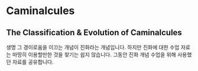 # Caminalcules
The Classification &amp; Evolution of Caminalcules
---

생명 그 경이로움을 이끄는 개념이 진화라는 개념입니다. 하지만 진화에 대한 수업 자료는 마땅히 이용할만한 것을 찾기는 쉽지 않습니다.
그동안 진화 개념 수업을 위해 사용했던 자료를 공유합니다.

